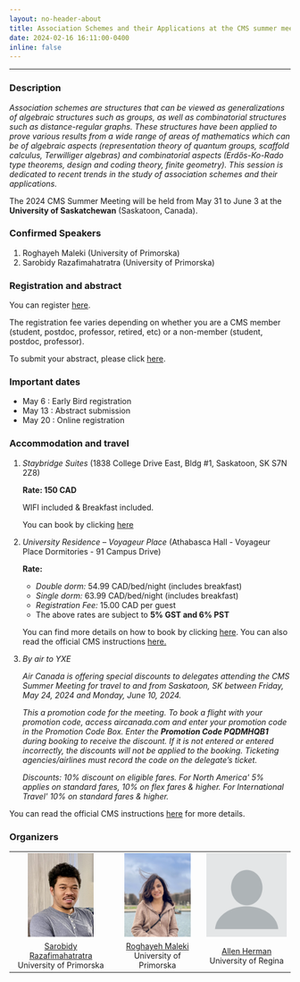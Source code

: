 ```yaml
---
layout: no-header-about
title: Association Schemes and their Applications at the CMS summer meeting 2024
date: 2024-02-16 16:11:00-0400
inline: false
---
```


***

### Description

*Association schemes are structures that can be viewed as generalizations of algebraic structures such as groups, as well as combinatorial structures such as distance-regular graphs. These structures have been applied to prove various results from a wide range of areas of mathematics which can be of algebraic aspects (representation theory of quantum groups, scaffold calculus, Terwilliger algebras) and combinatorial aspects (Erdős-Ko-Rado type theorems, design and coding theory, finite geometry). This session is dedicated to recent trends in the study of association schemes and their applications.*

The 2024 CMS Summer Meeting will be held from May 31 to June 3  at the **University of Saskatchewan** (Saskatoon, Canada). 

### Confirmed Speakers
   1. Roghayeh Maleki (University of Primorska)
   2. Sarobidy Razafimahatratra (University of Primorska)

### Registration and abstract

You can register [here](https://summer24.cms.math.ca/registration). 

The registration fee varies depending on whether you are a CMS member (student, postdoc, professor, retired, etc) or a non-member (student, postdoc, professor).

To submit your abstract, please click [here](https://www2.cms.math.ca/Events/summer24/abs/Create/). 

### Important dates

   * May 6 : Early Bird registration
   * May 13 : Abstract submission
   * May 20 : Online registration


### Accommodation and travel 

 1. *Staybridge Suites* (1838 College Drive East, Bldg #1, Saskatoon, SK S7N 2Z8)

    **Rate: 150 CAD**

    WIFI included & Breakfast included.

    You can book by clicking [here](https://www.ihg.com/staybridge/hotels/us/en/find-hotels/select-roomrate?fromRedirect=true&qSrt=sBR&qIta=99801505&icdv=99801505&qSlH=YXESB&qCiD=30&qCiMy=042024&qCoD=04&qCoMy=052024&qGrpCd=CMS&qAAR=6CBARC&qRtP=6CBARC&setPMCookies=true&qSHBrC=SB&qDest=1838%20College%20Drive%20East,%20Bldg%231,%20Saskatoon,%20SK,%20CA&srb_u=1&qChAge=&qRmFltr=)

 2. *University Residence – Voyageur Place* (Athabasca Hall - Voyageur Place Dormitories - 91 Campus Drive)

      **Rate:**

      * *Double dorm:* 54.99 CAD/bed/night (includes breakfast)
      * *Single dorm:* 63.99 CAD/bed/night (includes breakfast)  
      * *Registration Fee:* 15.00 CAD per guest 
      * The above rates are subject to **5% GST and 6% PST**

      You can find more details on how to book by clicking [here](https://usask.starrezhousing.com/StarRezPortalXConference/83E19556/21/223/Register-Register?UrlToken=ADC9415E&ReturnUrl=%2FStarRezPortalXConference%2F30F729D7%2F23%2F229%2FBooking_-Group_Selector%3FUrlToken%3DF5A20F8D). You can also read the official CMS instructions [here.](https://summer24.cms.math.ca/accomodation-and-travel)
3. *By air to YXE*

      *Air Canada is offering special discounts to delegates attending the CMS Summer Meeting for travel to and from Saskatoon, SK between Friday, May 24, 2024 and Monday, June 10, 2024.*

      *This a promotion code for the meeting. To book a flight with your promotion code, access aircanada.com and enter your promotion code in the Promotion Code Box.  Enter the **Promotion Code PQDMHQB1** during booking to receive the discount. If it is not entered or entered incorrectly, the discounts will not be applied to the booking. Ticketing agencies/airlines must record the code on the delegate’s ticket.*

      *Discounts: 10% discount on eligible fares. For North America' 5% applies on standard fares, 10% on flex fares & higher. For International Travel' 10% on standard fares & higher.*

You can read the official CMS instructions [here](https://summer24.cms.math.ca/accomodation-and-travel) for more details.

### Organizers
<table style="width:100%">
<tr>
   <td style="text-align:center"><img src="/assets/img/fig23.jpg" height="150"></td>
   <td style="text-align:center"><img src="/assets/img/mitra4.jpg" height="150"></td>
   <td style="text-align:center"><img src="/assets/img/fig17.webp" height="150"></td>
</tr>
<tr>
   <td style="text-align:center"><a href="https://sarobidyraz.com/">Sarobidy Razafimahatratra</a> <br> University of Primorska</td>
   <td style="text-align:center"><a href="https://roghayehmaleki.github.io/">Roghayeh Maleki</a> <br> University of Primorska</td>
   <td style="text-align:center"><a href="https://uregina.ca/~hermana/">Allen Herman</a> <br> University of Regina</td>
</tr>

</table>

